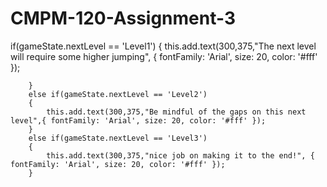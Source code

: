 # CMPM-120-Assignment-3
 if(gameState.nextLevel == 'Level1')
        {
            this.add.text(300,375,"The next level will require some higher jumping", { fontFamily: 'Arial', size: 20, color: '#fff' });

        }
        else if(gameState.nextLevel == 'Level2')
        {
            this.add.text(300,375,"Be mindful of the gaps on this next level",{ fontFamily: 'Arial', size: 20, color: '#fff' });
        }
        else if(gameState.nextLevel == 'Level3')
        {
            this.add.text(300,375,"nice job on making it to the end!", { fontFamily: 'Arial', size: 20, color: '#fff' });
        }
